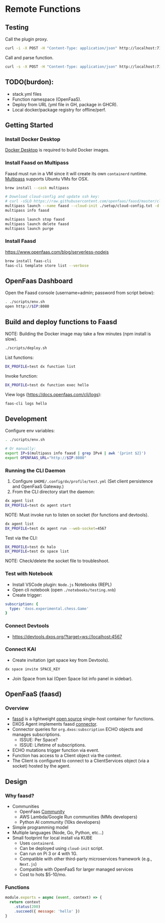 # Remote Functions

## Testing

Call the plugin proxy.

```bash
curl -i -X POST -H "Content-Type: application/json" http://localhost:7100/dev/hello
```

Call and parse function.

```bash
curl -s -X POST -H "Content-Type: application/json" http://localhost:7100/dev/hello | jq
```

## TODO(burdon):
- stack.yml files
- Function namespace (OpenFaaS).
- Deploy from URL (yml file in GH, package in GHCR).
- Local docker/package registry for offline/perf.

## Getting Started

### Install Docker Desktop

[Docker Desktop](https://docs.docker.com/desktop/install/mac-install/) is required to build Docker images.

### Install Faasd on Multipass

Faasd must run in a VM since it will create its own `containerd` runtime.
[Multipass](https://github.com/openfaas/faasd/blob/master/docs/MULTIPASS.md) supports Ubuntu VMs for OSX.

```bash
brew install --cask multipass

# Download cloud-config and update ssh key:
# curl -sSLO https://raw.githubusercontent.com/openfaas/faasd/master/cloud-config.txt
multipass launch --name faasd --cloud-init ./setup/cloud-config.txt -d 10G
multipass info faasd
```

```bash
multipass launch stop faasd
multipass launch delete faasd
multipass launch purge
```

### Install Faasd

https://www.openfaas.com/blog/serverless-nodejs

```bash
brew install faas-cli
faas-cli template store list --verbose
```

## OpenFaas Dashboard

Open the Faasd console (username=admin; password from script below): 

```bash
. ./scripts/env.sh
open http://$IP:8080
```

## Build and deploy functions to Faasd

NOTE: Building the Docker image may take a few minutes (npm install is slow).

```bash
./scripts/deploy.sh
```

List functions:

```bash
DX_PROFILE=test dx function list
```

Invoke function:

```bash
DX_PROFILE=test dx function exec hello
```

View logs (https://docs.openfaas.com/cli/logs):

```bash
faas-cli logs hello
```

## Development

Configure env variables:

```bash
. ./scripts/env.sh

# Or manually:
export IP=$(multipass info faasd | grep IPv4 | awk '{print $2}')
export OPENFAAS_URL="http://$IP:8080"
```

### Running the CLI Daemon

1. Configure `$HOME/.config/dx/profile/test.yml` (Set client persistence and OpenFaaS Gateway.)
2. From the CLI directory start the daemon:

```bash
dx agent list
DX_PROFILE=test dx agent start
```

NOTE: Must invoke run to listen on socket (for functions and devtools).

```bash
dx agent list
DX_PROFILE=test dx agent run --web-socket=4567
```

Test via the CLI:

```bash
DX_PROFILE=test dx halo
DX_PROFILE=test dx space list
```

NOTE: Check/delete the socket file to troubleshoot.

### Test with Notebook

- Install VSCode plugin: `Node.js` Notebooks (REPL)
- Open cli notebook (open `./notebooks/testing.nnb`)
- Create trigger:

```yml
subscription: {
  type: 'dxos.experimental.chess.Game'
}
```

### Connect Devtools

- https://devtools.dxos.org/?target=ws://localhost:4567

### Connect KAI

- Create invitation (get space key from Devtools).

```bash
dx space invite SPACE_KEY
```

- Join Space from kai (Open Space list info panel in sidebar).


## OpenFaaS (faasd)

### Overview

- [fassd](https://docs.openfaas.com/deployment/faasd) is a lightweight [open source](https://github.com/openfaas/faasd) single-host container for functions.
- DXOS Agent implements faasd [connector](https://docs.openfaas.com/deployment/pro/#event-connectors).
- Connector queries for `org.dxos:subscription` ECHO objects and manages subscriptions.
  - ISSUE: Per Space?
  - ISSUE: Lifetime of subscriptions.
- ECHO mutations trigger function via event.
- Function has access to a Client object via the context.
- The Client is configured to connect to a ClientServices object (via a socket) hosted by the agent.


## Design

### Why faasd?

- Communities
  - OpenFaas [Community](https://docs.openfaas.com/community)
  - AWS Lambda/Google Run communities (MMs developers) 
  - Python AI community (10ks developers)
- Simple programming model
- Multiple languages (Node, Go, Python, etc...)
- Small footprint for local install via KUBE
  - Uses `containerd`.
  - Can be deployed using `cloud-init` script.
  - Can run on Pi 3 or 4 with 1G.
  - Compatible with other third-party microservices framework (e.g., `Next.js`)
  - Compatible with OpenFaaS for larger managed services
  - Cost to hots $5-10/mo.

### Functions

```js
module.exports = async (event, context) => {
  return context
    .status(200)
    .succeed({ message: 'hello' })
}
```

